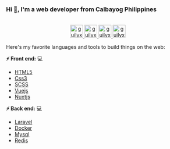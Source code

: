### Hi 👋,  I'm a web developer from Calbayog Philippines
<p align="center">
<br/>
<a href="https://twitter.com/spida_rwin">
  <img alt="guilyx | Twitter" width="35px" src="https://image.flaticon.com/icons/svg/2111/2111703.svg" />
</a>
<a href="https://www.linkedin.com/in/erwinlejeune-lkn">
  <img alt="guilyx's LinkdeIN" width="35px" src="https://image.flaticon.com/icons/svg/2111/2111465.svg" />
</a>
<a href="https://www.facebook.com/erwin.lejeune">
  <img alt="guilyx's Facebook" width="35px" src="https://image.flaticon.com/icons/svg/2111/2111342.svg" />
</a>
<a href="https://www.instagram.com/spid_erwin">
  <img alt="guilyx's Instagram" width="35px" src="https://image.flaticon.com/icons/svg/2111/2111421.svg" />
</a>
</p>

Here's my favorite languages and tools to build things on the web:

**:zap: Front end:** 💻                                                                    
- [HTML5](https://developer.mozilla.org/en-US/docs/Web/HTML)                               
- [Css3](https://developer.mozilla.org/en-US/docs/Web/CSS)                                 
- [SCSS](https://sass-lang.com/)
- [Vuejs](https://vuejs.org/)
- [Nuxtjs](https://nuxtjs.org/)

**:zap: Back end:** 💻
- [Laravel](https://laravel.com/)
- [Docker](https://www.docker.com/)
- [Mysql](https://www.mysql.com/)
- [Redis](https://redis.io/)
